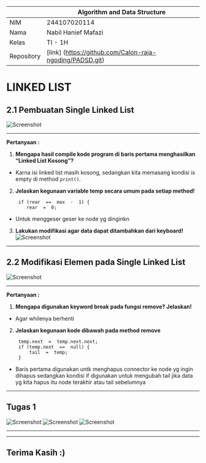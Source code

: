 


|  | Algorithm and Data Structure |
|--|--|
| NIM |  244107020114|
| Nama |  Nabil Hanief Mafazi |
| Kelas | TI - 1H |
| Repository | [link] (https://github.com/Calon-raja-ngoding/PADSD.git) |

# LINKED LIST
## 2.1 Pembuatan Single Linked List
 ![Screenshot](/jobsheet11/img/Screenshot%202025-05-18%20214511.png)	
***

  **Pertanyaan :**
  1. **Mengapa hasil compile kode program di baris pertama menghasilkan “Linked List Kosong”?**
- Karna isi linked list masih kosong, sedangkan kita memasang kondisi is empty di method `print()`.
 2. **Jelaskan kegunaan variable temp secara umum pada setiap method!**

	     if (rear  ==  max  -  1) {
		    rear  =  0;

- Untuk menggeser geser ke node yg dinginkn

 3. **Lakukan modifikasi agar data dapat ditambahkan dari keyboard!**
 ![Screenshot](/jobsheet11/img/Screenshot%202025-05-18%20223434.png)	
***
## 2.2 Modifikasi Elemen pada Single Linked List


 ![Screenshot](/jobsheet11/img/Screenshot%202025-05-18%20225837.png)	
***
  **Pertanyaan :**
  1. **Mengapa digunakan keyword break pada fungsi remove? Jelaskan!**
- Agar whilenya berhenti 
2. **Jelaskan kegunaan kode dibawah pada method remove**

	    temp.next  =  temp.next.next;
	    if (temp.next  ==  null) {
		    tail  =  temp;
	    }
- Baris pertama digunakan untk menghapus connector ke node yg ingin dihapus sedangkan kondisi if digunakan untuk mengubah tail jika data yg kita hapus itu node terakhir atau tail sebelumnya
 ***

## Tugas 1

 ![Screenshot](/jobsheet11/img/Screenshot%202025-05-23%20122602.png)
 ![Screenshot](/jobsheet11/img/Screenshot%202025-05-23%20122625.png)
 ![Screenshot](/jobsheet11/img/Screenshot%202025-05-23%20122631.png)
***

***
## Terima Kasih :)